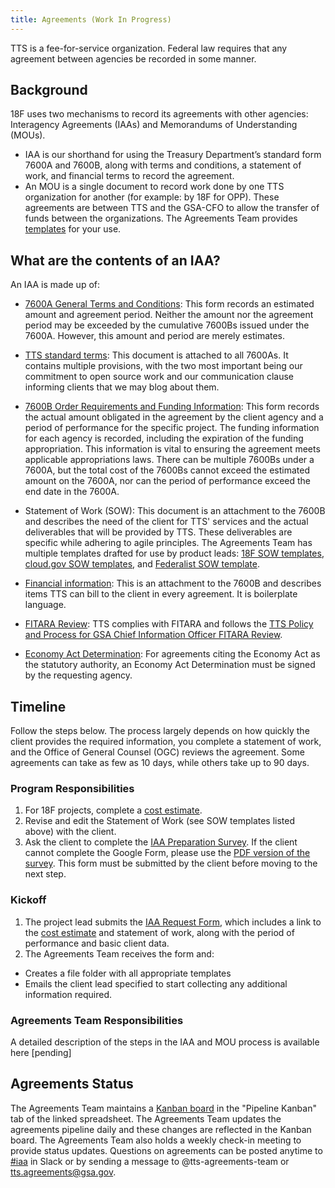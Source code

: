 ```yaml
---
title: Agreements (Work In Progress)
---
```


TTS is a fee-for-service organization. Federal law requires that any agreement between agencies be recorded in some manner.

## Background

18F uses two mechanisms to record its agreements with other agencies: Interagency Agreements (IAAs) and Memorandums of Understanding (MOUs).

- IAA is our shorthand for using the Treasury Department&rsquo;s standard form 7600A and 7600B, along with terms and conditions, a statement of work, and financial terms to record the agreement.
- An MOU is a single document to record work done by one TTS organization for another (for example: by 18F for OPP). These agreements are between TTS and the GSA-CFO to allow the transfer of funds between the organizations. The Agreements Team provides [templates](https://drive.google.com/drive/folders/0BwxvcCvwvTB3VXA0NjlXYXpGSTg) for your use.

## What are the contents of an IAA?

An IAA is made up of:

- [7600A General Terms and Conditions](https://fiscal.treasury.gov/files/forms/form-7600a.pdf): This form records an estimated amount and agreement period. Neither the amount nor the agreement period may be exceeded by the cumulative 7600Bs issued under the 7600A. However, this amount and period are merely estimates.

- [TTS standard terms](https://docs.google.com/document/d/10hfF-nKJf9F7j936EBdzQO7jQZkJpsSueCE5-oSPtM0/edit): This document is attached to all 7600As. It contains multiple provisions, with the two most important being our commitment to open source work and our communication clause informing clients that we may blog about them.

- [7600B Order Requirements and Funding Information](https://fiscal.treasury.gov/files/forms/form-7600b.pdf): This form records the actual amount obligated in the agreement by the client agency and a period of performance for the specific project. The funding information for each agency is recorded, including the expiration of the funding appropriation. This information is vital to ensuring the agreement meets applicable appropriations laws. There can be multiple 7600Bs under a 7600A, but the total cost of the 7600Bs cannot exceed the estimated amount on the 7600A, nor can the period of performance exceed the end date in the 7600A.

- Statement of Work (SOW): This document is an attachment to the 7600B and describes the need of the client for TTS' services and the actual deliverables that will be provided by TTS. These deliverables are specific while adhering to agile principles. The Agreements Team has multiple templates drafted for use by product leads: [18F SOW templates](https://docs.google.com/spreadsheets/d/11yeM0k6bLKVmvkmN2JM-a26a0S-7QwSwImM7saaV1EY/edit#gid=1280120992), [cloud.gov SOW templates](https://drive.google.com/drive/folders/0BwxvcCvwvTB3Z3RZbFZVUDhxaDA), and [Federalist SOW template](https://drive.google.com/drive/folders/0BwxvcCvwvTB3XzZiSkJUek9lbGs).

- [Financial information](https://docs.google.com/document/d/1P1HXk1tGnUjKI6pfiRPqJlSJkk-yCUKGsipRZ2Ede_A/edit): This is an attachment to the 7600B and describes items TTS can bill to the client in every agreement. It is boilerplate language.

- [FITARA Review](https://drive.google.com/drive/folders/1mkCzj55hm7f3GRSSUsH9hhlSXkf0-1f9): TTS complies with FITARA and follows the [TTS Policy and Process for GSA Chief Information Officer FITARA Review](https://docs.google.com/document/d/1sO8cE3eyTclOkwnxNTMG5dg2qhP3AmJesGobM1m_LQw/edit).

- [Economy Act Determination](https://docs.google.com/document/d/1NwbUTG33JdntuXGFA0qpQZa1KpbGrvCN5ueTOMZafLY/edit): For agreements citing the Economy Act as the statutory authority, an Economy Act Determination must be signed by the requesting agency. 

## Timeline

Follow the steps below. The process largely depends on how quickly the client provides the required information, you complete a statement of work, and the Office of General Counsel (OGC) reviews the agreement. Some agreements can take as few as 10 days, while others take up to 90 days.

### Program Responsibilities

1. For 18F projects, complete a [cost estimate](https://drive.google.com/open?id=0BwzPQaT19ZdofjhPRGRhLW1BWGNQc1kzTHhZbDA2YW15UzhMd05jWDYxdEtob18yTEJkbTQ).
2. Revise and edit the Statement of Work (see SOW templates listed above) with the client.
3. Ask the client to complete the [IAA Preparation Survey](https://docs.google.com/forms/d/e/1FAIpQLSewf-GlKoHwnF5S_HAYAqMwLigFIZ5tha9D92l6wD38WhYdrw/viewform). If the client cannot complete the Google Form, please use the [PDF version of the survey](https://drive.google.com/drive/u/0/folders/1oVB660LSPhD-kAvy2fIFAItiA_4oTSzT). This form must be submitted by the client before moving to the next step.

### Kickoff

1. The project lead submits the [IAA Request Form](https://docs.google.com/a/gsa.gov/forms/d/e/1FAIpQLSdRQerRDxl4hPX_zTQJcY9fR9i0z3LI3dLQiKE0uyJ5fF666g/viewform), which includes a link to the [cost estimate](https://drive.google.com/open?id=0BwzPQaT19ZdofjhPRGRhLW1BWGNQc1kzTHhZbDA2YW15UzhMd05jWDYxdEtob18yTEJkbTQ) and statement of work, along with the period of performance and basic client data.
2. The Agreements Team receives the form and:
 - Creates a file folder with all appropriate templates
 - Emails the client lead specified to start collecting any additional information required.

### Agreements Team Responsibilities

A detailed description of the steps in the IAA and MOU process is available here [pending]

## Agreements Status

The Agreements Team maintains a [Kanban board](https://docs.google.com/spreadsheets/d/1v4QfXGaJVy9-CZ0n6cFLHGGs_5TL1l8uCh6ZyNYjMDk/edit#gid=1936372847) in the "Pipeline Kanban" tab of the linked spreadsheet. The Agreements Team updates the agreements pipeline daily and these changes are reflected in the Kanban board. The Agreements Team also holds a weekly check-in meeting to provide status updates. Questions on agreements can be posted anytime to [#iaa](https://gsa-tts.slack.com/messages/iaa) in Slack or by sending a message to @tts-agreements-team or tts.agreements@gsa.gov. 

